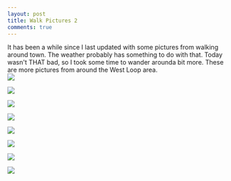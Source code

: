 ```yaml
---
layout: post
title: Walk Pictures 2
comments: true
---
```


It has been a while since I last updated with some pictures from walking around town. The weather probably has something to do with that.  Today wasn't THAT bad, so I took some time to wander arounda  bit more.  These are more pictures from around the West Loop area.  
[![](https://farm8.staticflickr.com/7563/15768571940_c9f692ee33_c.jpg)](https://farm8.staticflickr.com/7563/15768571940_c5016a4080_h.jpg)

  [![](https://farm8.staticflickr.com/7521/15769063829_d533e3c843_c.jpg)](https://farm8.staticflickr.com/7521/15769063829_2a07960165_h.jpg)


  [![](https://farm9.staticflickr.com/8572/15767677408_a2fef1c20b_c.jpg)](https://farm9.staticflickr.com/8572/15767677408_9e071ee67b_h.jpg)


  [![](https://farm8.staticflickr.com/7520/15954427942_4f19de6b34_c.jpg)](https://farm8.staticflickr.com/7520/15954427942_e5c7083c78_h.jpg)


  [![](https://farm9.staticflickr.com/8593/15769358717_c3b5f69ba8_c.jpg)](https://farm9.staticflickr.com/8593/15769358717_8107850981_h.jpg)


  [![](https://farm8.staticflickr.com/7484/15954428362_9a7441b5ac_c.jpg)](https://farm8.staticflickr.com/7484/15954428362_81cdc52df4_h.jpg)
  
  
  [![](https://farm8.staticflickr.com/7560/15335463173_e8d407bf67_c.jpg)](https://farm8.staticflickr.com/7560/15335463173_331c72ee6b_h.jpg)
  
  [![](https://farm8.staticflickr.com/7503/15768444918_74cb95acd5_c.jpg)](https://farm8.staticflickr.com/7503/15768444918_ff1fac2df7_h.jpg)
